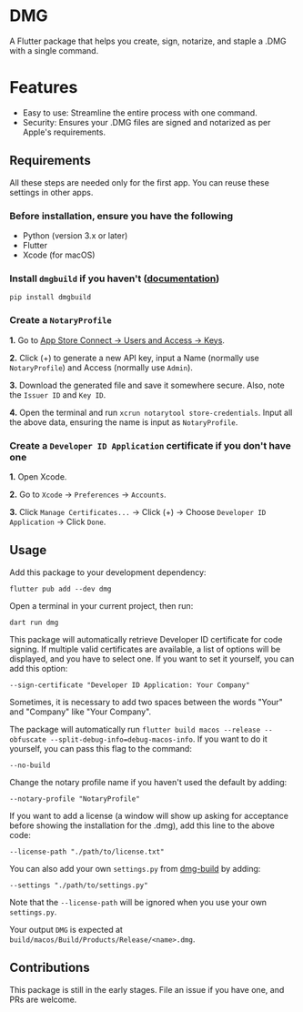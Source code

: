 
# DMG

A Flutter package that helps you create, sign, notarize, and staple a .DMG with a single command.

# Features

- Easy to use: Streamline the entire process with one command.
- Security: Ensures your .DMG files are signed and notarized as per Apple's requirements.

## Requirements

All these steps are needed only for the first app. You can reuse these settings in other apps.

### Before installation, ensure you have the following

- Python (version 3.x or later)
- Flutter
- Xcode (for macOS)

### Install `dmgbuild` if you haven't ([documentation](https://dmgbuild.readthedocs.io/en/latest/))

```shell
pip install dmgbuild
```

### Create a `NotaryProfile`

**1.** Go to [App Store Connect -> Users and Access -> Keys](https://appstoreconnect.apple.com/access/api).

**2.** Click (+) to generate a new API key, input a Name (normally use `NotaryProfile`) and Access (normally use `Admin`).

**3.** Download the generated file and save it somewhere secure. Also, note the `Issuer ID` and `Key ID`.

**4.** Open the terminal and run `xcrun notarytool store-credentials`. Input all the above data, ensuring the name is input as `NotaryProfile`.

### Create a `Developer ID Application` certificate if you don't have one

**1.** Open Xcode.

**2.** Go to `Xcode` -> `Preferences` -> `Accounts`.

**3.** Click `Manage Certificates...` -> Click (+) -> Choose `Developer ID Application` -> Click `Done`.

## Usage

Add this package to your development dependency:

```shell
flutter pub add --dev dmg
```

Open a terminal in your current project, then run:

```shell
dart run dmg
```

This package will automatically retrieve Developer ID certificate for code signing. If multiple valid certificates are available, a list of options will be displayed, and you have to select one. If you want to set it yourself, you can add this option:

```shell
--sign-certificate "Developer ID Application: Your Company"
```

Sometimes, it is necessary to add two spaces between the words "Your" and "Company" like "Your  Company".

The package will automatically run `flutter build macos --release --obfuscate --split-debug-info=debug-macos-info`. If you want to do it yourself, you can pass this flag to the command:

```shell
--no-build
```

Change the notary profile name if you haven't used the default by adding:

```shell
--notary-profile "NotaryProfile"
```

If you want to add a license (a window will show up asking for acceptance before showing the installation for the .dmg), add this line to the above code:

```shell
--license-path "./path/to/license.txt"
```

You can also add your own `settings.py` from [dmg-build](https://dmgbuild.readthedocs.io/en/latest/settings.html) by adding:

```shell
--settings "./path/to/settings.py"
```

Note that the `--license-path` will be ignored when you use your own `settings.py`.

Your output `DMG` is expected at `build/macos/Build/Products/Release/<name>.dmg`.

## Contributions

This package is still in the early stages. File an issue if you have one, and PRs are welcome.
